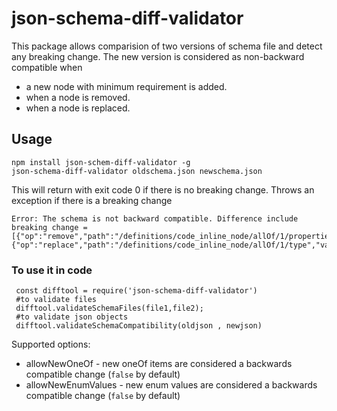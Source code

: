 json-schema-diff-validator
==========================

This package allows comparision of two versions of schema file and detect any breaking change. The new version is considered as non-backward compatible when

* a new node with minimum requirement is added.
* when a node is removed.
* when a node is replaced.

Usage
-----

```
npm install json-schem-diff-validator -g
json-schema-diff-validator oldschema.json newschema.json
```

This will return with exit code 0 if there is no breaking change.
Throws an exception if there is a breaking change

```
Error: The schema is not backward compatible. Difference include breaking change =
[{"op":"remove","path":"/definitions/code_inline_node/allOf/1/properties"},{"op":"replace","path":"/definitions/code_inline_node/allOf/1/type","value":"string"}]
```

### To use it in code

```
 const difftool = require('json-schema-diff-validator')
 #to validate files
 difftool.validateSchemaFiles(file1,file2);
 #to validate json objects
 difftool.validateSchemaCompatibility(oldjson , newjson)
```

Supported options:

 * allowNewOneOf - new oneOf items are considered a backwards compatible change (`false` by default)
 * allowNewEnumValues - new enum values are considered a backwards compatible change (`false` by default)
 
